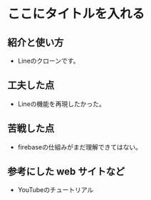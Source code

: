 # ここにタイトルを入れる

## 紹介と使い方

  - Lineのクローンです。


## 工夫した点

  - Lineの機能を再現したかった。

## 苦戦した点

  - firebaseの仕組みがまだ理解できてはない。

## 参考にした web サイトなど

  - YouTubeのチュートリアル